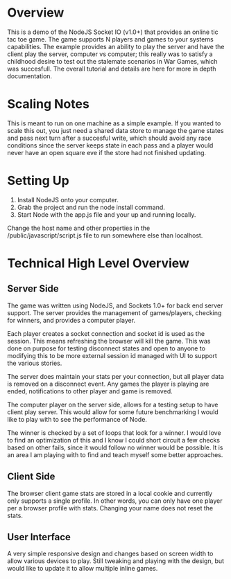 # Overview #

This is a demo of the NodeJS Socket IO (v1.0+) that provides an online tic tac toe game.  The game supports N players and games to your systems capabilities.  The example provides an ability to play the server and have the client play the server, computer vs computer; this really was to satisfy a childhood desire to test out the stalemate scenarios in War Games, which was succesfull.  The overall tutorial and details are here for more in depth documentation.  

# Scaling Notes #
This is meant to run on one machine as a simple example.  If you wanted to scale this out, you just need a shared data store to manage the game states and pass next turn after a succesful write, which should avoid any race conditions since the server keeps state in each pass and a player would never have an open square eve if the store had not finished updating.  

# Setting Up #
1. Install NodeJS onto your computer.
2. Grab the project and run the node install command.
3. Start Node with the app.js file and your up and running locally.

Change the host name and other properties in the /public/javascript/script.js file to run somewhere else than localhost.

# Technical High Level Overview #

## Server Side ##
The game was written using NodeJS, and Sockets 1.0+ for back end server support.  The server provides the management of games/players, checking for winners, and provides a computer player.  

Each player creates a socket connection and socket id is used as the session.  This means refreshing the browser will kill the game.  This was done on purpose for testing disconnect states and open to anyone to modifying this to be more external session id managed with UI to support the various stories.

The server does maintain your stats per your connection, but all player data is removed on a disconnect event.  Any games the player is playing are ended, notifications to other player and game is removed.

The computer player on the server side, allows for a testing setup to have client play server.  This would allow for some future benchmarking I would like to play with to see the performance of Node.  

The winner is checked by a set of loops that look for a winner.  I would love to find an optimization of this and I know I could short circuit a few checks based on other fails, since it would follow no winner would be possible. It is an area I am playing with to find and teach myself some better approaches.  

## Client Side ##
The browser client game stats are stored in a local cookie and currently only supports a single profile.  In other words, you can only have one player per a browser profile with stats.  Changing your name does not reset the stats.

## User Interface ##
A very simple responsive design and changes based on screen width to allow various devices to play.  Still tweaking and playing with the design, but would like to update it to allow multiple inline games.

